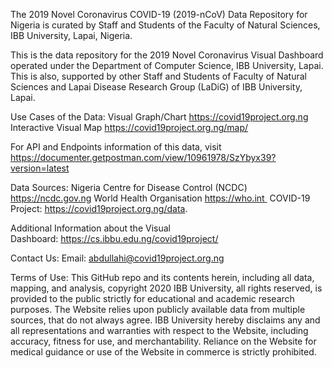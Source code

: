 The 2019 Novel Coronavirus COVID-19 (2019-nCoV) Data Repository for Nigeria is curated by Staff and Students of the Faculty of Natural Sciences, IBB University, Lapai, Nigeria. 

This is the data repository for the 2019 Novel Coronavirus Visual Dashboard operated under the Department of Computer Science, IBB University, Lapai. This is also, supported by other Staff and Students of Faculty of Natural Sciences and Lapai Disease Research Group (LaDiG) of IBB University, Lapai.

Use Cases of the Data:
Visual Graph/Chart https://covid19project.org.ng
Interactive Visual Map https://covid19project.org.ng/map/

For API and Endpoints information of this data, visit 
https://documenter.getpostman.com/view/10961978/SzYbyx39?version=latest

Data Sources:
Nigeria Centre for Disease Control (NCDC) https://ncdc.gov.ng 
World Health Organisation https://who.int 
COVID-19 Project: https://covid19project.org.ng/data.

Additional Information about the Visual Dashboard: https://cs.ibbu.edu.ng/covid19project/

Contact Us:
Email: abdullahi@covid19project.org.ng

Terms of Use:
This GitHub repo and its contents herein, including all data, mapping, and analysis, copyright 2020 IBB University, all rights reserved, is provided to the public strictly for educational and academic research purposes. The Website relies upon publicly available data from multiple sources, that do not always agree. IBB University hereby disclaims any and all representations and warranties with respect to the Website, including accuracy, fitness for use, and merchantability. Reliance on the Website for medical guidance or use of the Website in commerce is strictly prohibited.

